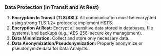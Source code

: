### Data Protection (In Transit and At Rest)

1.  **Encryption In Transit (TLS/SSL):** All communication must be encrypted using strong TLS 1.2+ protocols; implement HSTS.
2.  **Encryption At Rest:** Encrypt all sensitive data stored in databases, file systems, and backups (e.g., AES-256, secure key management).
3.  **Data Minimization:** Collect and store only necessary data.
4.  **Data Anonymization/Pseudonymization:** Properly anonymize or pseudonymize data for Data Analysts.